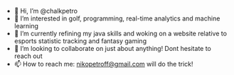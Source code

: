 - 👋 Hi, I’m @chalkpetro
- 👀 I’m interested in golf, programming, real-time analytics and machine learning
- 🌱 I’m currently refining my java skills and woking on a website relative to esports statistic tracking and fantasy gaming
- 💞️ I’m looking to collaborate on just about anything! Dont hesitate to reach out
- 📫 How to reach me: nikopetroff@gmail.com will do the trick!

<!---
chalkpetro/chalkpetro is a ✨ special ✨ repository because its `README.md` (this file) appears on your GitHub profile.
You can click the Preview link to take a look at your changes.
--->
